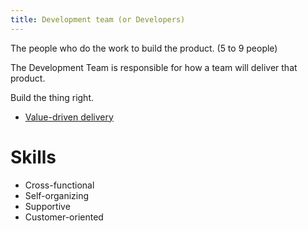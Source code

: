 ```yaml
---
title: Development team (or Developers)
---
```

The people who do the work to build the product. (5 to 9 people)

The Development Team is responsible for how a team will deliver that product.

Build the thing right.
- [Value-driven delivery](danielesalvatore/project-management/agile-project-management/applying-agile/value-driven-delivery.md)

# Skills
- Cross-functional
- Self-organizing
- Supportive
- Customer-oriented